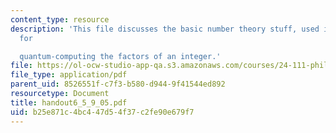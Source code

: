 ```yaml
---
content_type: resource
description: 'This file discusses the basic number theory stuff, used in Shor''s algorithm
  for

  quantum-computing the factors of an integer.'
file: https://ol-ocw-studio-app-qa.s3.amazonaws.com/courses/24-111-philosophy-of-quantum-mechanics-spring-2005/b25e871c4bc447d54f37c2fe90e679f7_handout6_5_9_05.pdf
file_type: application/pdf
parent_uid: 8526551f-c7f3-b580-d944-9f41544ed892
resourcetype: Document
title: handout6_5_9_05.pdf
uid: b25e871c-4bc4-47d5-4f37-c2fe90e679f7
---
```

